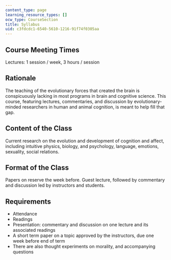 ```yaml
---
content_type: page
learning_resource_types: []
ocw_type: CourseSection
title: Syllabus
uid: c3fdcdc1-6540-5610-1216-91f74f0305aa
---
```


Course Meeting Times
--------------------

Lectures: 1 session / week, 3 hours / session

Rationale
---------

The teaching of the evolutionary forces that created the brain is conspicuously lacking in most programs in brain and cognitive science. This course, featuring lectures, commentaries, and discussion by evolutionary-minded researchers in human and animal cognition, is meant to help fill that gap.

Content of the Class
--------------------

Current research on the evolution and development of cognition and affect, including intuitive physics, biology, and psychology, language, emotions, sexuality, social relations.

Format of the Class
-------------------

Papers on reserve the week before. Guest lecture, followed by commentary and discussion led by instructors and students.

Requirements
------------

*   Attendance
*   Readings
*   Presentation: commentary and discussion on one lecture and its associated readings
*   A short term paper on a topic approved by the instructors, due one week before end of term
*   There are also thought experiments on morality, and accompanying questions